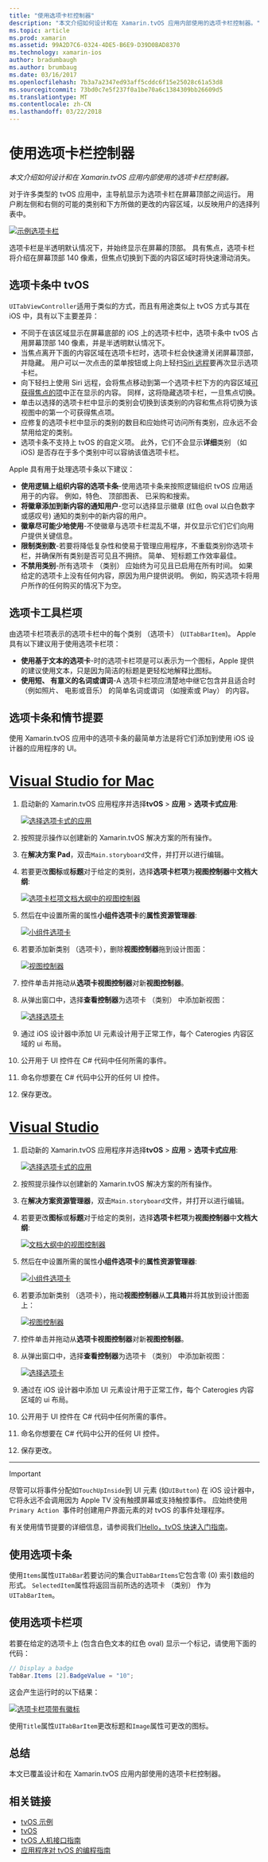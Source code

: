 ```yaml
---
title: "使用选项卡栏控制器"
description: "本文介绍如何设计和在 Xamarin.tvOS 应用内部使用的选项卡栏控制器。"
ms.topic: article
ms.prod: xamarin
ms.assetid: 99A2D7C6-0324-4DE5-B6E9-D39D0BAD8370
ms.technology: xamarin-ios
author: bradumbaugh
ms.author: brumbaug
ms.date: 03/16/2017
ms.openlocfilehash: 7b3a7a2347ed93aff5cddc6f15e25028c61a53d8
ms.sourcegitcommit: 73bd0c7e5f237f0a1be70a6c1384309bb26609d5
ms.translationtype: MT
ms.contentlocale: zh-CN
ms.lasthandoff: 03/22/2018
---
```

# <a name="working-with-tab-bar-controller"></a>使用选项卡栏控制器

_本文介绍如何设计和在 Xamarin.tvOS 应用内部使用的选项卡栏控制器。_

对于许多类型的 tvOS 应用中，主导航显示为选项卡栏在屏幕顶部之间运行。 用户刷左侧和右侧的可能的类别和下方所做的更改的内容区域，以反映用户的选择列表中。

[![](tab-bars-images/tab01.png "示例选项卡栏")](tab-bars-images/tab01.png#lightbox)

选项卡栏是半透明默认情况下，并始终显示在屏幕的顶部。 具有焦点，选项卡栏将介绍在屏幕顶部 140 像素，但焦点切换到下面的内容区域时将快速滑动消失。

<a name="Tab-Bars-in-tvOS" />

## <a name="tab-bars-in-tvos"></a>选项卡条中 tvOS

`UITabViewController`适用于类似的方式，而且有用途类似上 tvOS 方式与其在 iOS 中，具有以下主要差异：

- 不同于在该区域显示在屏幕底部的 iOS 上的选项卡栏中，选项卡条中 tvOS 占用屏幕顶部 140 像素，并是半透明默认情况下。
- 当焦点离开下面的内容区域在选项卡栏时，选项卡栏会快速滑关闭屏幕顶部，并隐藏。 用户可以一次点击的菜单按钮或上向上轻扫[Siri 远程](~/ios/tvos/platform/remote-bluetooth.md#The-Siri-Remote)要再次显示选项卡栏。
- 向下轻扫上使用 Siri 远程，会将焦点移动到第一个选项卡栏下方的内容区域[可获得焦点的项](~/ios/tvos/app-fundamentals/navigation-focus.md#Focus-and-Selection)中正在显示的内容。 同样，这将隐藏选项卡栏，一旦焦点切换。
- 单击以选择的选项卡栏中显示的类别会切换到该类别的内容和焦点将切换为该视图中的第一个可获得焦点项。
- 应修复的选项卡栏中显示的类别的数目和应始终可访问所有类别，应永远不会禁用给定的类别。
- 选项卡条不支持上 tvOS 的自定义项。 此外，它们不会显示**详细**类别 （如 iOS) 是否存在于多个类别中可以容纳该值选项卡栏。

Apple 具有用于处理选项卡条以下建议：

- **使用逻辑上组织内容的选项卡条**-使用选项卡条来按照逻辑组织 tvOS 应用适用于的内容。 例如，特色、 顶部图表、 已采购和搜索。
- **将徽章添加到新内容的通知用户**-您可以选择显示徽章 (红色 oval 以白色数字或感叹号) 通知的类别中的新内容的用户。
- **徽章尽可能少地使用**-不使徽章与选项卡栏混乱不堪，并仅显示它们它们向用户提供关键信息。
- **限制类别数**-若要将降低复杂性和使易于管理应用程序，不重载类别你选项卡栏，并确保所有类别是否可见且不拥挤。 简单、 短标题工作效率最佳。
- **不禁用类别**-所有选项卡 （类别） 应始终为可见且已启用在所有时间。 如果给定的选项卡上没有任何内容，原因为用户提供说明。 例如，购买选项卡将用户所作的任何购买的情况下为空。

<a name="Tab-Bar-Items" />

## <a name="tab-bar-items"></a>选项卡工具栏项

由选项卡栏项表示的选项卡栏中的每个类别 （选项卡） (`UITabBarItem`)。 Apple 具有以下建议用于使用选项卡栏项：

- **使用基于文本的选项卡**-时的选项卡栏项是可以表示为一个图标，Apple 提供的建议使用文本，只是因为简洁的标题是更轻松地解释比图标。
- **使用短、 有意义的名词或谓词**-A 选项卡栏项应清楚地中继它包含并且适合时 （例如照片、 电影或音乐） 的简单名词或谓词 （如搜索或 Play） 的内容。

<a name="Tab-Bars-and-Storyboards" />

## <a name="tab-bars-and-storyboards"></a>选项卡条和情节提要

使用 Xamarin.tvOS 应用中的选项卡条的最简单方法是将它们添加到使用 iOS 设计器的应用程序的 UI。

# <a name="visual-studio-for-mactabvsmac"></a>[Visual Studio for Mac](#tab/vsmac)
    
1. 启动新的 Xamarin.tvOS 应用程序并选择**tvOS** > **应用** > **选项卡式应用**: 

    [![](tab-bars-images/tab02.png "选择选项卡式的应用")](tab-bars-images/tab02.png#lightbox)
1. 按照提示操作以创建新的 Xamarin.tvOS 解决方案的所有操作。
1. 在**解决方案 Pad**，双击`Main.storyboard`文件，并打开以进行编辑。
1. 若要更改**图标**或**标题**对于给定的类别，选择**选项卡栏项**为**视图控制器**中**文档大纲**:

    [![](tab-bars-images/tab03a.png "选项卡栏项文档大纲中的视图控制器")](tab-bars-images/tab03a.png#lightbox)
1. 然后在中设置所需的属性**小组件选项卡**的**属性资源管理器**: 

    [![](tab-bars-images/tab03.png "小组件选项卡")](tab-bars-images/tab03.png#lightbox)
1. 若要添加新类别 （选项卡），删除**视图控制器**拖到设计图面： 

    [![](tab-bars-images/tab04.png "视图控制器")](tab-bars-images/tab04.png#lightbox)
1. 控件单击并拖动从**选项卡视图控制器**对新**视图控制器**。
1. 从弹出窗口中，选择**查看控制器**为选项卡 （类别） 中添加新视图： 

    [![](tab-bars-images/tab05.png "选择选项卡")](tab-bars-images/tab05.png#lightbox)
1. 通过 iOS 设计器中添加 UI 元素设计用于正常工作，每个 Caterogies 内容区域的 ui 布局。
1. 公开用于 UI 控件在 C# 代码中任何所需的事件。
1. 命名你想要在 C# 代码中公开的任何 UI 控件。
1. 保存更改。

# <a name="visual-studiotabvswin"></a>[Visual Studio](#tab/vswin)
    
1. 启动新的 Xamarin.tvOS 应用程序并选择**tvOS** > **应用** > **选项卡式应用**: 

    [![](tab-bars-images/tab02vs.png "选择选项卡式的应用")](tab-bars-images/tab02vs.png#lightbox)
1. 按照提示操作以创建新的 Xamarin.tvOS 解决方案的所有操作。
1. 在**解决方案资源管理器**，双击`Main.storyboard`文件，并打开以进行编辑。
1. 若要更改**图标**或**标题**对于给定的类别，选择**选项卡栏项**为**视图控制器**中**文档大纲**:

    [![](tab-bars-images/tab03avs.png "文档大纲中的视图控制器")](tab-bars-images/tab03avs.png#lightbox)
1. 然后在中设置所需的属性**小组件选项卡**的**属性资源管理器**: 

    [![](tab-bars-images/tab03vs.png "小组件选项卡")](tab-bars-images/tab03vs.png#lightbox)
1. 若要添加新类别 （选项卡），拖动**视图控制器**从**工具箱**并将其放到设计图面上： 

    [![](tab-bars-images/tab04vs.png "视图控制器")](tab-bars-images/tab04vs.png#lightbox)
1. 控件单击并拖动从**选项卡视图控制器**对新**视图控制器**。
1. 从弹出窗口中，选择**查看控制器**为选项卡 （类别） 中添加新视图： 

    [![](tab-bars-images/tab05vs.png "选择选项卡")](tab-bars-images/tab05vs.png#lightbox)
1. 通过在 iOS 设计器中添加 UI 元素设计用于正常工作，每个 Caterogies 内容区域的 ui 布局。
1. 公开用于 UI 控件在 C# 代码中任何所需的事件。
1. 命名你想要在 C# 代码中公开的任何 UI 控件。
1. 保存更改。
    
-----

> [!IMPORTANT]
> 尽管可以将事件分配如`TouchUpInside`到 UI 元素 (如`UIButton`) 在 iOS 设计器中，它将永远不会调用因为 Apple TV 没有触摸屏幕或支持触控事件。 应始终使用`Primary Action `事件时创建用户界面元素的对 tvOS 的事件处理程序。

有关使用情节提要的详细信息，请参阅我们[Hello，tvOS 快速入门指南](~/ios/tvos/get-started/hello-tvos.md)。 

<a name="Working-with-Tab-Bars" />

## <a name="working-with-tab-bars"></a>使用选项卡条

使用`Items`属性`UITabBar`若要访问的集合`UITabBarItems`它包含零 (0) 索引数组的形式。 `SelectedItem`属性将返回当前所选的选项卡 （类别） 作为`UITabBarItem`。


<a name="Working-with-Tab-Bar-Items" />

## <a name="working-with-tab-bar-items"></a>使用选项卡栏项

若要在给定的选项卡上 (包含白色文本的红色 oval) 显示一个标记，请使用下面的代码：

```csharp
// Display a badge
TabBar.Items [2].BadgeValue = "10";
```

这会产生运行时的以下结果：

[![](tab-bars-images/tab06.png "选项卡栏项带有徽标")](tab-bars-images/tab06.png#lightbox)

使用`Title`属性`UITabBarItem`更改标题和`Image`属性可更改的图标。

<a name="Summary" />

## <a name="summary"></a>总结

本文已覆盖设计和在 Xamarin.tvOS 应用内部使用的选项卡栏控制器。




## <a name="related-links"></a>相关链接

- [tvOS 示例](https://developer.xamarin.com/samples/tvos/all/)
- [tvOS](https://developer.apple.com/tvos/)
- [tvOS 人机接口指南](https://developer.apple.com/tvos/human-interface-guidelines/)
- [应用程序对 tvOS 的编程指南](https://developer.apple.com/library/prerelease/tvos/documentation/General/Conceptual/AppleTV_PG/)
